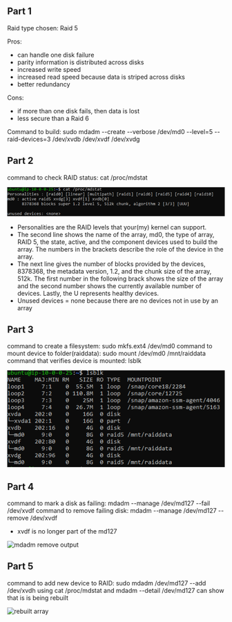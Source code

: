 ## Part 1

Raid type chosen: Raid 5

Pros:
  - can handle one disk failure
  - parity information is distributed across disks
  - increased write speed
  - increased read speed because data is striped across disks
  - better redundancy

Cons:
  - if more than one disk fails, then data is lost
  - less secure than a Raid 6

Command to build: sudo mdadm --create --verbose /dev/md0 --level=5 --raid-devices=3 /dev/xvdb /dev/xvdf /dev/xvdg

## Part 2

command to check RAID status: cat /proc/mdstat

![raid status](images/raidpart2.png)

  - Personalities are the RAID levels that your(my) kernel can support.
  - The second line shows the name of the array, md0, the type of array, RAID 5, the state, active, and the 
    component devices used to build the array. The numbers in the brackets describe the role of the device in 
    the array.
  - The next line gives the number of blocks provided by the devices, 8378368, the metadata version, 1.2, and 
    the chunk size of the array, 512k. The first number in the following brack shows the size of the array and
    the second number shows the currently available number of devices. Lastly, the U represents healthy devices.
  - Unused devices = none because there are no devices not in use by an array

## Part 3

command to create a filesystem: sudo mkfs.ext4 /dev/md0
command to mount device to folder(raiddata): sudo mount /dev/md0 /mnt/raiddata
command that verifies device is mounted: lsblk

![lsblk output](images/mountraid.png)

## Part 4

command to mark a disk as failing: mdadm --manage /dev/md127 --fail /dev/xvdf
command to remove failing disk: mdadm --manage /dev/md127 --remove /dev/xvdf
  - xvdf is no longer part of the md127

![mdadm remove output](removeraid.png)

## Part 5

command to add new device to RAID: sudo mdadm /dev/md127 --add /dev/xvdh
using cat /proc/mdstat and mdadm --detail /dev/md127 can show that is is being rebuilt

![rebuilt array](rebuiltraid.png)
